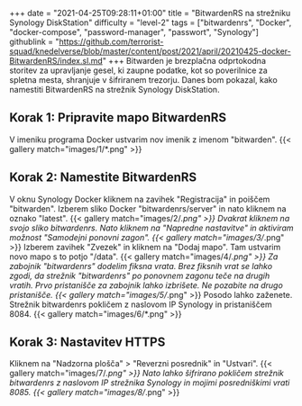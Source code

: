 +++
date = "2021-04-25T09:28:11+01:00"
title = "BitwardenRS na strežniku Synology DiskStation"
difficulty = "level-2"
tags = ["bitwardenrs", "Docker", "docker-compose", "password-manager", "passwort", "Synology"]
githublink = "https://github.com/terrorist-squad/knedelverse/blob/master/content/post/2021/april/20210425-docker-BitwardenRS/index.sl.md"
+++
Bitwarden je brezplačna odprtokodna storitev za upravljanje gesel, ki zaupne podatke, kot so poverilnice za spletna mesta, shranjuje v šifriranem trezorju. Danes bom pokazal, kako namestiti BitwardenRS na strežnik Synology DiskStation.
## Korak 1: Pripravite mapo BitwardenRS
V imeniku programa Docker ustvarim nov imenik z imenom "bitwarden".
{{< gallery match="images/1/*.png" >}}

## Korak 2: Namestite BitwardenRS
V oknu Synology Docker kliknem na zavihek "Registracija" in poiščem "bitwarden". Izberem sliko Docker "bitwardenrs/server" in nato kliknem na oznako "latest".
{{< gallery match="images/2/*.png" >}}
Dvakrat kliknem na svojo sliko bitwardenrs. Nato kliknem na "Napredne nastavitve" in aktiviram možnost "Samodejni ponovni zagon".
{{< gallery match="images/3/*.png" >}}
Izberem zavihek "Zvezek" in kliknem na "Dodaj mapo". Tam ustvarim novo mapo s to potjo "/data".
{{< gallery match="images/4/*.png" >}}
Za zabojnik "bitwardenrs" dodelim fiksna vrata. Brez fiksnih vrat se lahko zgodi, da strežnik "bitwardenrs" po ponovnem zagonu teče na drugih vratih. Prvo pristanišče za zabojnik lahko izbrišete. Ne pozabite na drugo pristanišče.
{{< gallery match="images/5/*.png" >}}
Posodo lahko zaženete. Strežnik bitwardenrs pokličem z naslovom IP Synology in pristaniščem 8084.
{{< gallery match="images/6/*.png" >}}

## Korak 3: Nastavitev HTTPS
Kliknem na "Nadzorna plošča" > "Reverzni posrednik" in "Ustvari".
{{< gallery match="images/7/*.png" >}}
Nato lahko šifrirano pokličem strežnik bitwardenrs z naslovom IP strežnika Synology in mojimi posredniškimi vrati 8085.
{{< gallery match="images/8/*.png" >}}